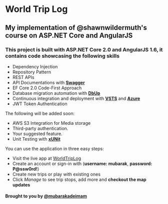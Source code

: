 # World Trip Log

## My implementation of @shawnwildermuth's course on ASP.NET Core and AngularJS

### This project is built with ASP.NET Core 2.0 and AngularJS 1.6, it contains code showcasing the following skills

* Dependency Injection
* Repository Pattern
* REST APIs
* API Documentations with **[Swagger](https://swagger.io)**
* EF Core 2.0 Code-First Approach
* Database migration automation with **[DbUp](https://marketplace.visualstudio.com/items?itemName=johanclasson.UpdateDatabaseWithDbUp)**
* Continuous integration and deployment with **[VSTS](https://visualstudio.com)** and **[Azure](https://portal.azure.com)**
* JWT Token Authentication

The following will be added soon:

* AWS S3 Integration for Media storage
* Third-party authentication.
* Your suggested feature.
* Unit Testing with **[xUNit](https://xunit.github.io)**

You can use the application in three easy steps:

* Visit the live app at [WorldTripLog](http://mb-worldtrip.azurewebsites.net)
* Create an account or sign-in with (**username: mubarak**, **password: P@ssw0rd!**)
* Create new trips or play with existing ones
* Click *Manage* to see trip stops, add more and **checkout the map updates**

#### Brought to you by [@mubarakadeimam](https://mubarak.hackcoders.club)
